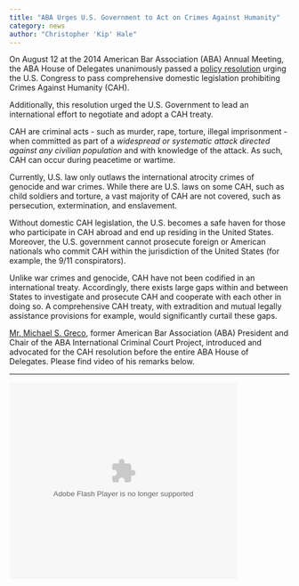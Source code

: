 ```yaml
---
title: "ABA Urges U.S. Government to Act on Crimes Against Humanity"
category: news
author: "Christopher 'Kip' Hale"
---
```

On August 12 at the 2014 American Bar Association (ABA) Annual Meeting, the ABA House of Delegates unanimously passed a [policy resolution](http://www.americanbar.org/content/dam/aba/images/abanews/2014am_hodres/300.pdf) urging the U.S. Congress to pass comprehensive domestic legislation prohibiting Crimes Against Humanity (CAH).

Additionally, this resolution urged the U.S. Government to lead an international effort to negotiate and adopt a CAH treaty.

CAH are criminal acts - such as murder, rape, torture, illegal imprisonment -  when committed as part of a *widespread or systematic attack directed against any civilian population* and with knowledge of the attack. As such, CAH can occur during peacetime or wartime.

Currently, U.S. law only outlaws the international atrocity crimes of genocide and war crimes. While there are U.S. laws on some CAH, such as child soldiers and torture, a vast majority of CAH are not covered, such as persecution, extermination, and enslavement.

Without domestic CAH legislation, the U.S. becomes a safe haven for those who participate in CAH abroad and end up residing in the United States. Moreover, the U.S. government cannot prosecute foreign or American nationals who commit CAH within the jurisdiction of the United States (for example, the 9/11 conspirators).

Unlike war crimes and genocide, CAH have not been codified in an international treaty. Accordingly, there exists large gaps within and between States to investigate and prosecute CAH and cooperate with each other in doing so. A comprehensive CAH treaty, with extradition and mutual legally assistance provisions for example, would significantly curtail these gaps.

[Mr. Michael S. Greco](http://www.aba-icc.org/board-of-advisors/-chair-greco-michael/), former American Bar Association (ABA) President and Chair of the ABA International Criminal Court Project, introduced and advocated for the CAH resolution before the entire ABA House of Delegates. Please find video of his remarks below.

---

<object id="flashObj" width="410" height="353" classid="clsid:D27CDB6E-AE6D-11cf-96B8-444553540000" codebase="http://download.macromedia.com/pub/shockwave/cabs/flash/swflash.cab#version=9,0,47,0"><param name="movie" value="http://c.brightcove.com/services/viewer/federated_f9?isVid=1" /><param name="bgcolor" value="#FFFFFF" /><param name="flashVars" value="videoId=3738826009001&playerID=2307908497001&playerKey=AQ~~,AAABsp7SiCE~,aEBLYbQyvvBa8yEVvdO_c5cphEka3MCJ&domain=embed&dynamicStreaming=true" /><param name="base" value="http://admin.brightcove.com" /><param name="seamlesstabbing" value="false" /><param name="allowFullScreen" value="true" /><param name="swLiveConnect" value="true" /><param name="allowScriptAccess" value="always" /><embed src="http://c.brightcove.com/services/viewer/federated_f9?isVid=1" bgcolor="#FFFFFF" flashVars="videoId=3738826009001&playerID=2307908497001&playerKey=AQ~~,AAABsp7SiCE~,aEBLYbQyvvBa8yEVvdO_c5cphEka3MCJ&domain=embed&dynamicStreaming=true" base="http://admin.brightcove.com" name="flashObj" width="410" height="353" seamlesstabbing="false" type="application/x-shockwave-flash" allowFullScreen="true" swLiveConnect="true" allowScriptAccess="always" pluginspage="http://www.macromedia.com/shockwave/download/index.cgi?P1_Prod_Version=ShockwaveFlash"></embed></object>









